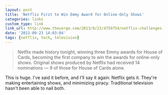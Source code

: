 ```yaml
---
layout: post
title: 'Netflix First to Win Emmy Award for Online-Only Shows'
categories: links
custom_type: link
link_url: http://www.theverge.com/2013/9/22/4759754/netflix-challenges-the-tv-establishment-with-emmy-wins-for-house-of
date: '2013-09-23 14:03:04'
tags: [netflix, tech, television]
---
```

>Netflix made history tonight, winning three Emmy awards for House of Cards, becoming the first company to win the awards for online-only shows. Original shows produced by Netflix had received 14 nominations — 9 of those for House of Cards alone.

This is huge. I've said it before, and I'll say it again: Netflix gets it. They're making entertaining shows, and minimizing piracy. Traditional television hasn't been able to nail both.
